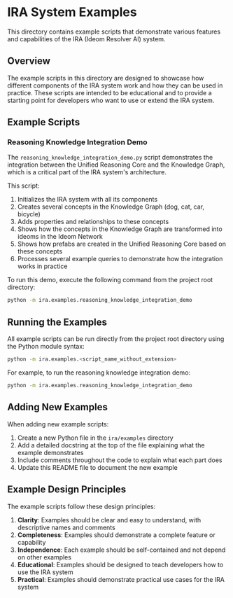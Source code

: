 # IRA System Examples

This directory contains example scripts that demonstrate various features and capabilities of the IRA (Ideom Resolver AI) system.

## Overview

The example scripts in this directory are designed to showcase how different components of the IRA system work and how they can be used in practice. These scripts are intended to be educational and to provide a starting point for developers who want to use or extend the IRA system.

## Example Scripts

### Reasoning Knowledge Integration Demo

The `reasoning_knowledge_integration_demo.py` script demonstrates the integration between the Unified Reasoning Core and the Knowledge Graph, which is a critical part of the IRA system's architecture.

This script:

1. Initializes the IRA system with all its components
2. Creates several concepts in the Knowledge Graph (dog, cat, car, bicycle)
3. Adds properties and relationships to these concepts
4. Shows how the concepts in the Knowledge Graph are transformed into ideoms in the Ideom Network
5. Shows how prefabs are created in the Unified Reasoning Core based on these concepts
6. Processes several example queries to demonstrate how the integration works in practice

To run this demo, execute the following command from the project root directory:

```bash
python -m ira.examples.reasoning_knowledge_integration_demo
```

## Running the Examples

All example scripts can be run directly from the project root directory using the Python module syntax:

```bash
python -m ira.examples.<script_name_without_extension>
```

For example, to run the reasoning knowledge integration demo:

```bash
python -m ira.examples.reasoning_knowledge_integration_demo
```

## Adding New Examples

When adding new example scripts:

1. Create a new Python file in the `ira/examples` directory
2. Add a detailed docstring at the top of the file explaining what the example demonstrates
3. Include comments throughout the code to explain what each part does
4. Update this README file to document the new example

## Example Design Principles

The example scripts follow these design principles:

1. **Clarity**: Examples should be clear and easy to understand, with descriptive names and comments
2. **Completeness**: Examples should demonstrate a complete feature or capability
3. **Independence**: Each example should be self-contained and not depend on other examples
4. **Educational**: Examples should be designed to teach developers how to use the IRA system
5. **Practical**: Examples should demonstrate practical use cases for the IRA system